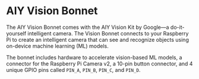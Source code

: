 <!--
---
name: AIY Vision Bonnet
class: board
type: sensor,other
formfactor: pHAT
manufacturer: Google
description: A pHAT that helps you build an intelligent camera that can see and recognize objects using machine learning
url: https://aiyprojects.withgoogle.com/vision
github: https://github.com/google/aiyprojects-raspbian
image: 'vision-bonnet.png'
pincount: 40
eeprom: yes
power:
  '1':
  '2':
ground:
  '6':
  '9':
  '14':
  '20':
  '25':
  '30':
  '34':
  '39':
pin:
  '3':
    mode: i2c
  '5':
    mode: i2c
  '15':
    mode: gpio
    name: Buzzer
  '16':
    mode: gpio
    name: Button
  '19':
    mode: spi
  '21':
    mode: spi
  '23':
    mode: spi
  '24':
    mode: spi
  '31':
    mode: gpio
    name: Pi to Myriad IRQ
  '33':
    mode: gpio
    name: Myriad to Pi IRQ
  '37':
    mode: gpio
-->
# AIY Vision Bonnet

The AIY Vision Bonnet comes with the AIY Vision Kit by Google—a do-it-yourself intelligent camera. The Vision Bonnet connects to your Raspberry Pi to create an intelligent camera that can see and recognize objects using on-device machine learning (ML) models.

The bonnet includes hardware to accelerate vision-based ML models, a connector for the Raspberry Pi Camera v2, a 10-pin button connector, and 4 unique GPIO pins called `PIN_A`, `PIN_B`, `PIN_C`, and `PIN_D`.

